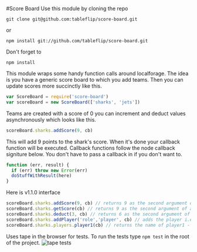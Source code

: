 #Score Board
Use this module by cloning the repo
```
git clone git@github.com:tableflip/score-board.git
```
or
```
npm install git://github.com/tableflip/score-board.git
```
Don't forget to
```
npm install
```
This module wraps some handy function calls around localforage. The idea is you have a generic score board to which you add teams. Then you can update scores more succinctly like this.
```js
var ScoreBoard = require('score-board')
var scoreBoard = new ScoreBoard(['sharks', 'jets'])
```
Teams are created with a score of 0 you can increment and deduct values asynchronously which looks like this.
```js
scoreBoard.sharks.addScore(9, cb)
```
This will add 9 points to the shark's score. When it's done your callback function will be executed. Callback functions follow the node callback signiture below. You don't have to pass a callback in if you don't want to.
```js
function (err, result) {
  if (err) throw new Error(err)
  doStuffWithResult(here)
}
```
Here is v1.1.0 interface
```js
scoreBoard.sharks.addScore(9, cb) // returns 9 as the second argument of a callback 
scoreBoard.sharks.getScore(cb) // returns 9 as the second argument of a callback
scoreBoard.sharks.deduct(3, cb) // returns 6 as the second argument of a callback
scoreBoard.sharks.addPlayer('role','player', cb) // adds the player i.e {role: player}
scoreBoard.sharks.players.player1(cb) // returns the name of player1 - player1 is the 'role'
```
Uses tape in the browser for tests. To run the tests type `npm test` in the root of the project.
![tape tests](https://s3-eu-west-1.amazonaws.com/bmordantagbang/Screen+Shot+2015-06-13+at+15.40.31.jpg?X-Amz-Date=20150613T144302Z&X-Amz-Expires=300&X-Amz-Algorithm=AWS4-HMAC-SHA256&X-Amz-Signature=8924f929a4b6294d0aed0a63b59ea0d1adac82e1cdd459b99037629f57e2e04b&X-Amz-Credential=ASIAJUV42PIJ426NK73Q/20150613/eu-west-1/s3/aws4_request&X-Amz-SignedHeaders=Host&x-amz-security-token=AQoDYXdzEMD//////////wEagAJlFaG9XdBOXIZAdTMUGC2oXoznVbxLWhPrZYGIxV%2Bu7Bvj4M/HDWN0h1vTWdm%2BLJpsWm8gV4JhAJgfdUNbFtsrN48B9OS4Ua4CkFqer2IeY9PL2FaxaXP/JB3A/dyvNXPV5oTK8qGBgJCYgB38hqP4OLlI5jYjywBFKmlIrxumM6TElBtcheFUUvAOICWP0FMsFiTqMNG1auV2H5kVz6op55qn0%2BMEOGg1IDugPVMkGJnrDsrRLT%2BrmGpasBzqr76GaEV25giV3RicHr9psmkaJb/6IRNLmUW84KxAgnnsH0lkvVIK8FreaSNJrvYyZdV2g22tsj5KAQoYQuGJ4/IkIJKC8asF)
